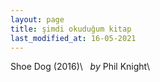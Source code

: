 ```yaml
---
layout: page
title: şimdi okuduğum kitap
last_modified_at: 16-05-2021
---
```


Shoe Dog (2016)\ 
&nbsp; _by_ Phil Knight\
